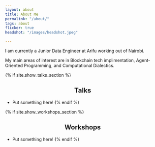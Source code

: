```yaml
---
layout: about
title: About Me
permalink: "/about/"
tags: about
flicker: true
headshot: "/images/headshot.jpeg"

---
```

I am currently a Junior Data Engineer at Arifu working out of Nairobi.

My main areas of interest are in Blockchain tech implimentation, Agent-Oriented Programming, and Computational Dialectics.

{% if site.show_talks_section %}

## Talks

* Put something here!
  {% endif %}

{% if site.show_workshops_section %}

## Workshops

* Put something here!
  {% endif %}

<style>
.post-header, #talks, #workshops {
text-align: center; /* Want the About Page header to be in the middle */
}
</style>